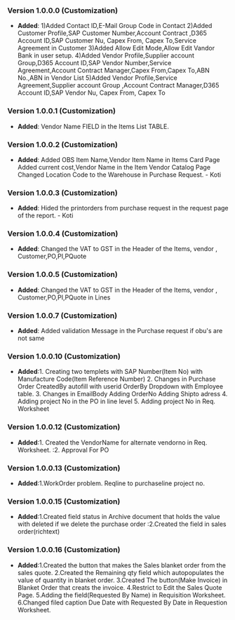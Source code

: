 ### Version 1.0.0.0 (Customization)
- **Added**: 1)Added Contact ID,E-Mail Group Code in Contact
             2)Added Customer Profile,SAP Customer Number,Account Contract ,D365 Account ID,SAP Customer Nu, Capex  From,  Capex To,Service Agreement in Customer
             3)Added Allow Edit Mode,Allow Edit Vandor Bank in user setup.
             4)Added Vendor Profile,Supplier account Group,D365 Account ID,SAP Vendor Number,Service Agreement,Account Contract Manager,Capex From,Capex To,ABN No.,ABN in Vendor List
             5)Added Vendor Profile,Service Agreement,Supplier account Group ,Account Contract  Manager,D365 Account ID,SAP Vendor Nu, Capex  From,  Capex To


### Version 1.0.0.1 (Customization)
- **Added**: Vendor Name FIELD in the Items List TABLE.

### Version 1.0.0.2 (Customization)
- **Added**: Added OBS Item Name,Vendor Item Name in Items Card Page
             Added current cost,Vendor Name in the Item Vendor Catalog Page
             Changed Location Code to the Warehouse in Purchase Request. - Koti

### Version 1.0.0.3 (Customization) 
- **Added**: Hided the printorders from purchase request in the request page of the report.   - Koti


### Version 1.0.0.4 (Customization) 
- **Added**: Changed the VAT to GST in the Header of the Items, vendor , Customer,PO,PI,PQuote

### Version 1.0.0.5 (Customization) 
- **Added**: Changed the VAT to GST in the Header of the Items, vendor , Customer,PO,PI,PQuote in Lines

### Version 1.0.0.7 (Customization) 
- **Added**: Added validation Message in the Purchase request if obu's are not same

### Version 1.0.0.10 (Customization) 
- **Added**:1. Creating two templets
                with SAP Number(Item No)
                with Manufacture Code(Item Reference Number)
            2. Changes in Purchase Order
                CreatedBy autofill with userid
                OrderBy Dropdown with Employee table.
            3. Changes in EmailBody
                Adding OrderNo
                Adding Shipto adress
            4. Adding project No in the PO in line level
            5. Adding project No in Req. Worksheet
### Version 1.0.0.12 (Customization) 
- **Added**:1. Created the VendorName for alternate vendorno in Req. Worksheet.
           :2. Approval For PO

### Version 1.0.0.13 (Customization) 
- **Added**:1.WorkOrder problem.
              Reqline to purchaseline project no.
### Version 1.0.0.15 (Customization)
- **Added**:1.Created field status in Archive document that holds the value with deleted if we delete   the purchase order
           :2.Created the field in sales order(richtext)

### Version 1.0.0.16 (Customization) 
- **Added**:1.Created the button that makes the Sales blanket order from the sales quote.
            2.Created the Remaining qty field which autopopulates the value of quantity in blanket order.
            3.Created The button(Make Invoice) in Blanket Order that creats the invoice.
            4.Restrict to Edit the Sales Quote Page.
            5.Adding the field(Requested By Name) in Requisition Worksheet.
            6.Changed filed caption Due Date with Requested By Date in Requestion Worksheet.